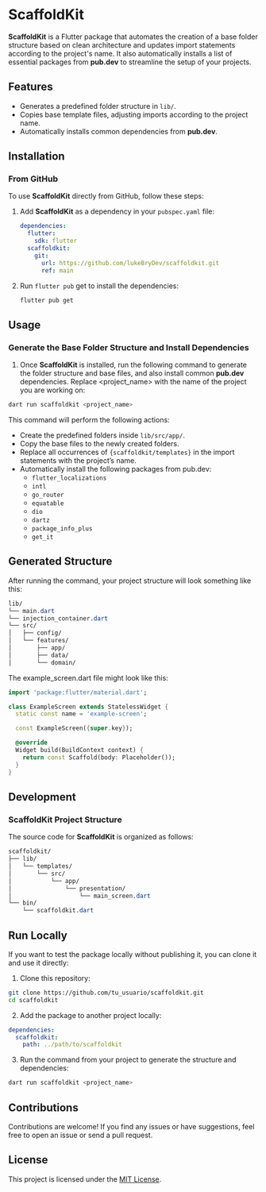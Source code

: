 # ScaffoldKit

**ScaffoldKit** is a Flutter package that automates the creation of a base folder structure based on
clean architecture and updates import statements according to the project's name. It also
automatically
installs a list of essential packages from **pub.dev** to streamline the setup of your projects.

## Features

- Generates a predefined folder structure in `lib/`.
- Copies base template files, adjusting imports according to the project name.
- Automatically installs common dependencies from **pub.dev**.

## Installation

### From GitHub

To use **ScaffoldKit** directly from GitHub, follow these steps:

1. Add **ScaffoldKit** as a dependency in your `pubspec.yaml` file:

   ```yaml
   dependencies:
     flutter:
       sdk: flutter
     scaffoldkit:
       git:
         url: https://github.com/lukeBryDev/scaffoldkit.git
         ref: main
   ```
2. Run `flutter pub` get to install the dependencies:

   ```bash 
   flutter pub get
   ```

## Usage

### Generate the Base Folder Structure and Install Dependencies

1. Once **ScaffoldKit** is installed, run the following command to generate the folder structure and
   base files, and also install common **pub.dev** dependencies. Replace <project_name> with the
   name of the project you are working on:

```bash
dart run scaffoldkit <project_name>
```

This command will perform the following actions:

- Create the predefined folders inside `lib/src/app/`.
- Copy the base files to the newly created folders.
- Replace all occurrences of `{scaffoldkit/templates}` in the import statements with the project’s
  name.
- Automatically install the following packages from pub.dev:
    - `flutter_localizations`
    - `intl`
    - `go_router`
    - `equatable`
    - `dio`
    - `dartz`
    - `package_info_plus`
    - `get_it`

## Generated Structure

After running the command, your project structure will look something like this:

```css
lib/
└── main.dart
└── injection_container.dart
└── src/
│   ├── config/
│   └── features/
│       ├── app/
│       ├── data/
│       └── domain/
```

The example_screen.dart file might look like this:

```dart
import 'package:flutter/material.dart';

class ExampleScreen extends StatelessWidget {
  static const name = 'example-screen';

  const ExampleScreen({super.key});

  @override
  Widget build(BuildContext context) {
    return const Scaffold(body: Placeholder());
  }
}
```

## Development

### ScaffoldKit Project Structure

The source code for **ScaffoldKit** is organized as follows:

```css
scaffoldkit/
├── lib/
│   └── templates/
│       └── src/
│           └── app/
│               └── presentation/
│                   └── main_screen.dart
└── bin/
    └── scaffoldkit.dart
```

## Run Locally

If you want to test the package locally without publishing it, you can clone it and use it directly:

1. Clone this repository:

```bash
git clone https://github.com/tu_usuario/scaffoldkit.git
cd scaffoldkit 
```

2. Add the package to another project locally:

```yaml
dependencies:
  scaffoldkit:
    path: ../path/to/scaffoldkit
```

3. Run the command from your project to generate the structure and dependencies:

```bash
dart run scaffoldkit <project_name> 
```

## Contributions

Contributions are welcome! If you find any issues or have suggestions, feel free to open an issue or
send a pull request.

## License

This project is licensed under the [MIT License](LICENSE).